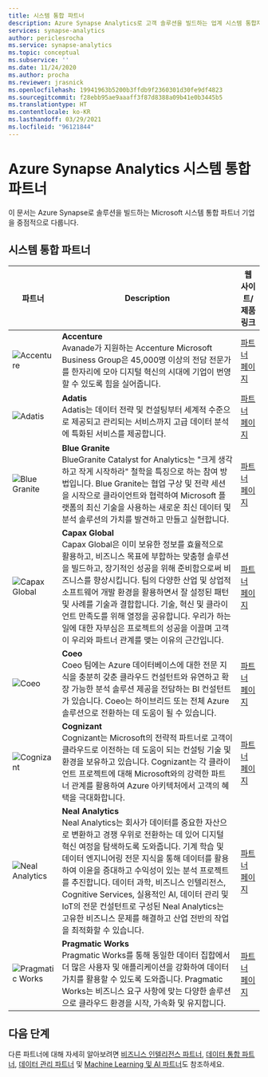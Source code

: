 ```yaml
---
title: 시스템 통합 파트너
description: Azure Synapse Analytics로 고객 솔루션을 빌드하는 업계 시스템 통합자의 목록
services: synapse-analytics
author: periclesrocha
ms.service: synapse-analytics
ms.topic: conceptual
ms.subservice: ''
ms.date: 11/24/2020
ms.author: procha
ms.reviewer: jrasnick
ms.openlocfilehash: 19941963b5200b3ffdb9f2360301d30fe9df4823
ms.sourcegitcommit: f28ebb95ae9aaaff3f87d8388a09b41e0b3445b5
ms.translationtype: HT
ms.contentlocale: ko-KR
ms.lasthandoff: 03/29/2021
ms.locfileid: "96121844"
---
```

# <a name="azure-synapse-analytics-system-integration-partners"></a>Azure Synapse Analytics 시스템 통합 파트너

이 문서는 Azure Synapse로 솔루션을 빌드하는 Microsoft 시스템 통합 파트너 기업을 중점적으로 다룹니다.

## <a name="system-integration-partners"></a>시스템 통합 파트너
| 파트너 | Description | 웹 사이트/제품 링크 |
| ------- | ----------- | -------------------- |
| ![Accenture](./media/sql-data-warehouse-partner-public-preview/accenture-logo.png) |**Accenture**<br>Avanade가 지원하는 Accenture Microsoft Business Group은 45,000명 이상의 전담 전문가를 한자리에 모아 디지털 혁신의 시대에 기업이 번영할 수 있도록 힘을 실어줍니다.|[파트너 페이지](https://www.accenture.com/us-en/services/microsoft-index)<br>|
| ![Adatis](./media/sql-data-warehouse-partner-public-preview/adatis-logo.png) |**Adatis**<br>Adatis는 데이터 전략 및 컨설팅부터 세계적 수준으로 제공되고 관리되는 서비스까지 고급 데이터 분석에 특화된 서비스를 제공합니다. |[파트너 페이지](https://adatis.co.uk/)<br> |
| ![Blue Granite](./media/sql-data-warehouse-partner-public-preview/blue-granite-logo.png) |**Blue Granite**<br>BlueGranite Catalyst for Analytics는 "크게 생각하고 작게 시작하라" 철학을 특징으로 하는 참여 방법입니다. Blue Granite는 협업 구상 및 전략 세션을 시작으로 클라이언트와 협력하여 Microsoft 플랫폼의 최신 기술을 사용하는 새로운 최신 데이터 및 분석 솔루션의 가치를 발견하고 만들고 실현합니다.|[파트너 페이지](https://www.blue-granite.com/)<br>|
| ![Capax Global](./media/sql-data-warehouse-partner-public-preview/capax-global-logo.png) |**Capax Global**<br>Capax Global은 이미 보유한 정보를 효율적으로 활용하고, 비즈니스 목표에 부합하는 맞춤형 솔루션을 빌드하고, 장기적인 성공을 위해 준비함으로써 비즈니스를 향상시킵니다. 팀의 다양한 산업 및 상업적 소프트웨어 개발 환경을 활용하면서 잘 설정된 패턴 및 사례를 기술과 결합합니다. 기술, 혁신 및 클라이언트 만족도를 위해 열정을 공유합니다. 우리가 하는 일에 대한 자부심은 프로젝트의 성공을 이끌며 고객이 우리와 파트너 관계를 맺는 이유의 근간입니다.|[파트너 페이지](https://www.capaxglobal.com/)<br>|
| ![Coeo](./media/sql-data-warehouse-partner-public-preview/coeo-logo.png) |**Coeo**<br>Coeo 팀에는 Azure 데이터베이스에 대한 전문 지식을 충분히 갖춘 클라우드 컨설턴트와 유연하고 확장 가능한 분석 솔루션 제공을 전담하는 BI 컨설턴트가 있습니다. Coeo는 하이브리드 또는 전체 Azure 솔루션으로 전환하는 데 도움이 될 수 있습니다.|[파트너 페이지](https://www.coeo.com/solution/technology/microsoft-azure/)<br>|
| ![Cognizant](./media/sql-data-warehouse-partner-public-preview/cognizant-logo.png) |**Cognizant**<br>Cognizant는 Microsoft의 전략적 파트너로 고객이 클라우드로 이전하는 데 도움이 되는 컨설팅 기술 및 환경을 보유하고 있습니다. Cognizant는 각 클라이언트 프로젝트에 대해 Microsoft와의 강력한 파트너 관계를 활용하여 Azure 아키텍처에서 고객의 혜택을 극대화합니다.|[파트너 페이지](https://www.cognizant.com/partners/microsoftazure)<br>|
| ![Neal Analytics](./media/sql-data-warehouse-partner-public-preview/neal-analytics-logo.png) |**Neal Analytics**<br>Neal Analytics는 회사가 데이터를 중요한 자산으로 변환하고 경쟁 우위로 전환하는 데 있어 디지털 혁신 여정을 탐색하도록 도와줍니다. 기계 학습 및 데이터 엔지니어링 전문 지식을 통해 데이터를 활용하여 이윤을 증대하고 수익성이 있는 분석 프로젝트를 추진합니다. 데이터 과학, 비즈니스 인텔리전스, Cognitive Services, 실용적인 AI, 데이터 관리 및 IoT의 전문 컨설턴트로 구성된 Neal Analytics는 고유한 비즈니스 문제를 해결하고 산업 전반의 작업을 최적화할 수 있습니다.|[파트너 페이지](https://nealanalytics.com/)<br>|
| ![Pragmatic Works](./media/sql-data-warehouse-partner-public-preview/pragmatic-works-logo.png) |**Pragmatic Works**<br>Pragmatic Works를 통해 동일한 데이터 집합에서 더 많은 사용자 및 애플리케이션을 강화하여 데이터 가치를 활용할 수 있도록 도와줍니다. Pragmatic Works는 비즈니스 요구 사항에 맞는 다양한 솔루션으로 클라우드 환경을 시작, 가속화 및 유지합니다.|[파트너 페이지](https://www.pragmaticworks.com/)<br>|

## <a name="next-steps"></a>다음 단계
다른 파트너에 대해 자세히 알아보려면 [비즈니스 인텔리전스 파트너](sql-data-warehouse-partner-business-intelligence.md), [데이터 통합 파트너](sql-data-warehouse-partner-data-integration.md), [데이터 관리 파트너](sql-data-warehouse-partner-data-management.md) 및 [Machine Learning 및 AI 파트너](sql-data-warehouse-partner-machine-learning-ai.md)도 참조하세요.

